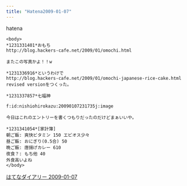 ```yaml
---
title: "Hatena2009-01-07"
---
```


hatena

```
<body>
*1231331401*おもち
http://blog.hackers-cafe.net/2009/01/omochi.html

またこの写真かよ！！w

*1231336916*というわけで
http://blog.hackers-cafe.net/2009/01/omochi-japanese-rice-cake.html
revised versionをつくった。

*1231337857*七福神

f:id:nishiohirokazu:20090107231735j:image

今日はこれのエントリーを書くつもりだったのだけどまぁいいや。

*1231341054*[家計簿]
朝ご飯: 爽快ビタミン 150 エビオス少々
昼ご飯: おにぎり(0.5合) 50
晩ご飯: 唐揚げカレー 610
夜食？: もち他 40
外食高いよね
</body>
```


[はてなダイアリー 2009-01-07](https://nishiohirokazu.hatenadiary.org/archive/2009/01/07)